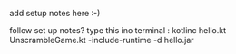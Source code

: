 add setup notes here :-)

follow set up notes? 
type this ino terminal : kotlinc hello.kt UnscrambleGame.kt -include-runtime -d hello.jar
